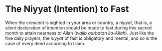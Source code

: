 The Niyyat (Intention) to Fast
==============================

When the crescent is sighted in your area or country, a *niyyat*, that
is, a silent declaration of intention should be made to fast during this
sacred month to attain nearness to Allah (*wajib qurbatan ila-Allah*).
Just like the five daily prayers, the *niyyat* of fast is obligatory and
mental, and so is the case of every deed according to Islam.



